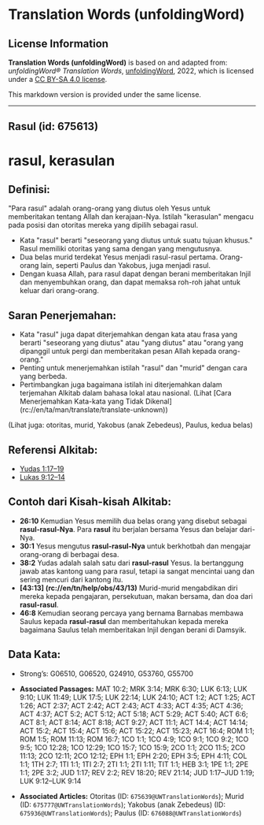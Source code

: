 # Translation Words (unfoldingWord)

## License Information

**Translation Words (unfoldingWord)** is based on and adapted from: _unfoldingWord® Translation Words_, [unfoldingWord](https://unfoldingword.org/utw), 2022, which is licensed under a [CC BY-SA 4.0 license](https://creativecommons.org/licenses/by-sa/4.0/legalcode.en).

This markdown version is provided under the same license.



--------------------------------

## Rasul (id: 675613)

rasul, kerasulan
================

Definisi:
---------

"Para rasul" adalah orang\-orang yang diutus oleh Yesus untuk memberitakan tentang Allah dan kerajaan\-Nya. Istilah "kerasulan" mengacu pada posisi dan otoritas mereka yang dipilih sebagai rasul.

* Kata "rasul" berarti "seseorang yang diutus untuk suatu tujuan khusus." Rasul memiliki otoritas yang sama dengan yang mengutusnya.
* Dua belas murid terdekat Yesus menjadi rasul\-rasul pertama. Orang\-orang lain, seperti Paulus dan Yakobus, juga menjadi rasul.
* Dengan kuasa Allah, para rasul dapat dengan berani memberitakan Injil dan menyembuhkan orang, dan dapat memaksa roh\-roh jahat untuk keluar dari orang\-orang.

Saran Penerjemahan:
-------------------

* Kata "rasul" juga dapat diterjemahkan dengan kata atau frasa yang berarti "seseorang yang diutus" atau "yang diutus" atau "orang yang dipanggil untuk pergi dan memberitakan pesan Allah kepada orang\-orang."
* Penting untuk menerjemahkan istilah "rasul" dan "murid" dengan cara yang berbeda.
* Pertimbangkan juga bagaimana istilah ini diterjemahkan dalam terjemahan Alkitab dalam bahasa lokal atau nasional. (Lihat \[Cara Menerjemahkan Kata\-kata yang Tidak Dikenal] (rc://en/ta/man/translate/translate\-unknown))

(Lihat juga: otoritas, murid, Yakobus (anak Zebedeus), Paulus, kedua belas)

Referensi Alkitab:
------------------

* [Yudas 1:17–19](https://ref.ly/Jude1:17-Jude1:19)
* [Lukas 9:12–14](https://ref.ly/Luke9:12-Luke9:14)

Contoh dari Kisah\-kisah Alkitab:
---------------------------------

* **26:10** Kemudian Yesus memilih dua belas orang yang disebut sebagai **rasul\-rasul\-Nya**. Para **rasul** itu berjalan bersama Yesus dan belajar dari\-Nya.
* **30:1** Yesus mengutus **rasul\-rasul\-Nya** untuk berkhotbah dan mengajar orang\-orang di berbagai desa.
* **38:2** Yudas adalah salah satu dari **rasul\-rasul** Yesus. Ia bertanggung jawab atas kantong uang para rasul, tetapi ia sangat mencintai uang dan sering mencuri dari kantong itu.
* **\[43:13] (rc://en/tn/help/obs/43/13\)** Murid\-murid mengabdikan diri mereka kepada pengajaran, persekutuan, makan bersama, dan doa dari **rasul\-rasul**.
* **46:8** Kemudian seorang percaya yang bernama Barnabas membawa Saulus kepada **rasul\-rasul** dan memberitahukan kepada mereka bagaimana Saulus telah memberitakan Injil dengan berani di Damsyik.

Data Kata:
----------

* Strong’s: G06510, G06520, G24910, G53760, G55700

* **Associated Passages:** MAT 10:2; MRK 3:14; MRK 6:30; LUK 6:13; LUK 9:10; LUK 11:49; LUK 17:5; LUK 22:14; LUK 24:10; ACT 1:2; ACT 1:25; ACT 1:26; ACT 2:37; ACT 2:42; ACT 2:43; ACT 4:33; ACT 4:35; ACT 4:36; ACT 4:37; ACT 5:2; ACT 5:12; ACT 5:18; ACT 5:29; ACT 5:40; ACT 6:6; ACT 8:1; ACT 8:14; ACT 8:18; ACT 9:27; ACT 11:1; ACT 14:4; ACT 14:14; ACT 15:2; ACT 15:4; ACT 15:6; ACT 15:22; ACT 15:23; ACT 16:4; ROM 1:1; ROM 1:5; ROM 11:13; ROM 16:7; 1CO 1:1; 1CO 4:9; 1CO 9:1; 1CO 9:2; 1CO 9:5; 1CO 12:28; 1CO 12:29; 1CO 15:7; 1CO 15:9; 2CO 1:1; 2CO 11:5; 2CO 11:13; 2CO 12:11; 2CO 12:12; EPH 1:1; EPH 2:20; EPH 3:5; EPH 4:11; COL 1:1; 1TH 2:7; 1TI 1:1; 1TI 2:7; 2TI 1:1; 2TI 1:11; TIT 1:1; HEB 3:1; 1PE 1:1; 2PE 1:1; 2PE 3:2; JUD 1:17; REV 2:2; REV 18:20; REV 21:14; JUD 1:17–JUD 1:19; LUK 9:12–LUK 9:14
* **Associated Articles:** Otoritas (ID: `675639@UWTranslationWords`); Murid (ID: `675777@UWTranslationWords`); Yakobus (anak Zebedeus) (ID: `675936@UWTranslationWords`); Paulus (ID: `676088@UWTranslationWords`)

